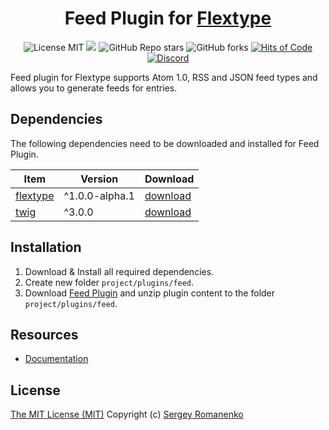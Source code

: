 <h1 align="center">Feed Plugin for <a href="https://awilum.github.io/flextype">Flextype</a></h1>

<p align="center">
<img src="https://img.shields.io/badge/license-MIT-blue.svg?label=License" alt="License MIT"> <img src="http://poser.pugx.org/flextype-plugins/feed/require/php?label=PHP"> <img alt="GitHub Repo stars" src="https://img.shields.io/github/stars/flextype-plugins/feed?label=Stars"> <img alt="GitHub forks" src="https://img.shields.io/github/forks/flextype-plugins/feed?label=Forks"> <a href="https://hitsofcode.com"><img alt="Hits of Code" src="https://hitsofcode.com/github/flextype-plugins/feed?branch=2.x"></a> <a href="https://discord.gg/ewQkqgfBAc"><img src="https://img.shields.io/discord/423097982498635778.svg?logo=discord&label=Discord%20Chat" alt="Discord"></a>
</p>

Feed plugin for Flextype supports Atom 1.0, RSS and JSON feed types and allows you to generate feeds for entries.

## Dependencies

The following dependencies need to be downloaded and installed for Feed Plugin.

| Item | Version | Download |
|---|---|---|
| [flextype](https://github.com/flextype/flextype) | ^1.0.0-alpha.1 | [download](https://github.com/flextype/flextype/releases) |
| [twig](https://github.com/flextype-plugins/twig) | ^3.0.0 | [download](https://github.com/flextype-plugins/twig/releases) |

## Installation

1. Download & Install all required dependencies.
2. Create new folder `project/plugins/feed`.
3. Download [Feed Plugin](https://github.com/flextype-plugins/feed/releases) and unzip plugin content to the folder `project/plugins/feed`.

## Resources
* [Documentation](https://awilum.github.io/flextype/downloads/extend/plugins/feed)

## License
[The MIT License (MIT)](https://github.com/flextype-plugins/feed/blob/master/LICENSE.txt)
Copyright (c) [Sergey Romanenko](https://github.com/Awilum)

